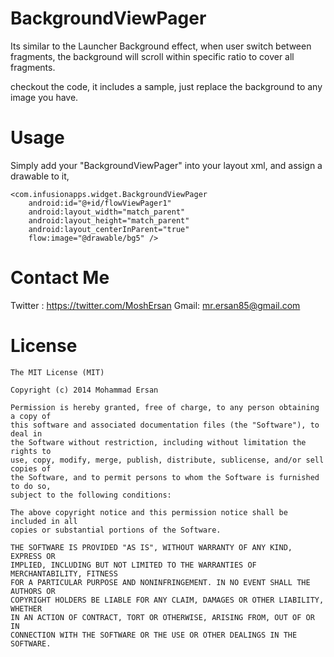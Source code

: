 BackgroundViewPager
===================

Its similar to the Launcher Background effect, when user switch between fragments, the background will scroll within specific ratio to cover all fragments.

checkout the code, it includes a sample, just replace the background to any image you have.

Usage
==================
Simply add your "BackgroundViewPager" into your layout xml, and assign a drawable to it,

    <com.infusionapps.widget.BackgroundViewPager
        android:id="@+id/flowViewPager1"
        android:layout_width="match_parent"
        android:layout_height="match_parent"
        android:layout_centerInParent="true"
        flow:image="@drawable/bg5" />
        
        
Contact Me
=================
Twitter : https://twitter.com/MoshErsan
Gmail: mr.ersan85@gmail.com
        
        
License
=================

    The MIT License (MIT)
        
    Copyright (c) 2014 Mohammad Ersan
    
    Permission is hereby granted, free of charge, to any person obtaining a copy of 
    this software and associated documentation files (the "Software"), to deal in
    the Software without restriction, including without limitation the rights to
    use, copy, modify, merge, publish, distribute, sublicense, and/or sell copies of
    the Software, and to permit persons to whom the Software is furnished to do so,
    subject to the following conditions:
    
    The above copyright notice and this permission notice shall be included in all
    copies or substantial portions of the Software.
    
    THE SOFTWARE IS PROVIDED "AS IS", WITHOUT WARRANTY OF ANY KIND, EXPRESS OR
    IMPLIED, INCLUDING BUT NOT LIMITED TO THE WARRANTIES OF MERCHANTABILITY, FITNESS
    FOR A PARTICULAR PURPOSE AND NONINFRINGEMENT. IN NO EVENT SHALL THE AUTHORS OR
    COPYRIGHT HOLDERS BE LIABLE FOR ANY CLAIM, DAMAGES OR OTHER LIABILITY, WHETHER
    IN AN ACTION OF CONTRACT, TORT OR OTHERWISE, ARISING FROM, OUT OF OR IN
    CONNECTION WITH THE SOFTWARE OR THE USE OR OTHER DEALINGS IN THE SOFTWARE.

